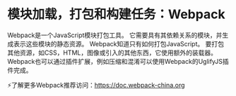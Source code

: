 # 模块加载，打包和构建任务：Webpack

Webpack是一个JavaScript模块打包工具。 它需要具有其依赖关系的模块，并生成表示这些模块的静态资源。 Webpack知道只有如何打包JavaScript。 要打包其他资源，如CSS，HTML，图像或引入的其他东西，它使用额外的装载器。 Webpack也可以通过插件扩展，例如压缩和混淆可以使用Webpack的UglifyJS插件完成。

⚡️了解更多Webpack推荐访问：https://doc.webpack-china.org